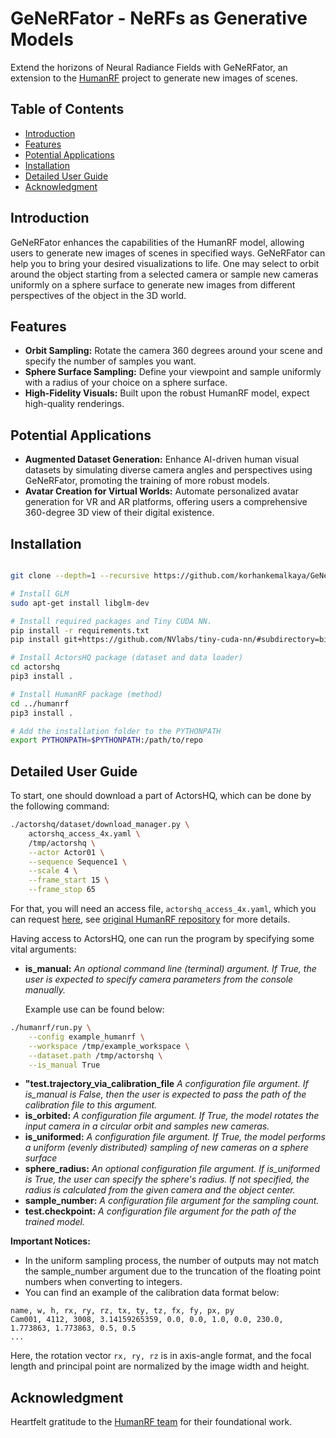 # GeNeRFator - NeRFs as Generative Models
Extend the horizons of Neural Radiance Fields with GeNeRFator, an extension to the [HumanRF](https://github.com/synthesiaresearch/humanrf) project to generate new images of scenes.
## Table of Contents
- [Introduction](#introduction)
- [Features](#features)
- [Potential Applications](#potential-applications)
- [Installation](#installation)
- [Detailed User Guide](#detailed-user-guide)
- [Acknowledgment](#acknowledgment)
  
## Introduction
GeNeRFator enhances the capabilities of the HumanRF model, allowing users to generate new images of scenes in specified ways. GeNeRFator can help you to bring your desired visualizations to life. One may select to orbit around the object starting from a selected camera or sample new cameras uniformly on a sphere surface to generate new images from different perspectives of the object in the 3D world.

## Features
- **Orbit Sampling:**  Rotate the camera 360 degrees around your scene and specify the number of samples you want.
- **Sphere Surface Sampling:** Define your viewpoint and sample uniformly with a radius of your choice on a sphere surface.
- **High-Fidelity Visuals:** Built upon the robust HumanRF model, expect high-quality renderings.
  
## Potential Applications
- **Augmented Dataset Generation:** Enhance AI-driven human visual datasets by simulating diverse camera angles and perspectives using GeNeRFator, promoting the training of more robust models.
- **Avatar Creation for Virtual Worlds:** Automate personalized avatar generation for VR and AR platforms, offering users a comprehensive 360-degree 3D view of their digital existence.

## Installation

```bash

git clone --depth=1 --recursive https://github.com/korhankemalkaya/GeNeRFator.git

# Install GLM
sudo apt-get install libglm-dev

# Install required packages and Tiny CUDA NN.
pip install -r requirements.txt
pip install git+https://github.com/NVlabs/tiny-cuda-nn/#subdirectory=bindings/torch

# Install ActorsHQ package (dataset and data loader)
cd actorshq
pip3 install .

# Install HumanRF package (method)
cd ../humanrf
pip3 install .

# Add the installation folder to the PYTHONPATH
export PYTHONPATH=$PYTHONPATH:/path/to/repo
```

## Detailed User Guide

To start, one should download a part of ActorsHQ, which can be done by the following command:

```bash
./actorshq/dataset/download_manager.py \
    actorshq_access_4x.yaml \
    /tmp/actorshq \
    --actor Actor01 \
    --sequence Sequence1 \
    --scale 4 \
    --frame_start 15 \
    --frame_stop 65
```
For that, you will need an access file, `actorshq_access_4x.yaml`, which you can request [here](https://www.actors-hq.com/), see [original HumanRF repository](https://github.com/synthesiaresearch/humanrf)  for more details.

 Having access to ActorsHQ, one can run the program by specifying some vital arguments:
 - **is_manual:** *An optional command line (terminal) argument. If True, the user is expected to specify camera parameters from the console manually.*

   Example use can be found below:
```bash
./humanrf/run.py \
    --config example_humanrf \
    --workspace /tmp/example_workspace \
    --dataset.path /tmp/actorshq \
    --is_manual True
```
 - **"test.trajectory_via_calibration_file** *A configuration file argument. If is_manual is False, then the user is expected to pass the path of the calibration file to this argument.* 
 - **is_orbited:** *A configuration file argument. If True, the model rotates the input camera in a circular orbit and samples new cameras.*
 - **is_uniformed:** *A configuration file argument. If True, the model performs a uniform (evenly distributed) sampling of new cameras on a sphere surface*
 - **sphere_radius:** *An optional configuration file argument. If is_uniformed is True, the user can specify the sphere's radius. If not specified, the radius is calculated from the given camera and the object center.*
 - **sample_number:** *A configuration file argument for the sampling count.*
 - **test.checkpoint:** *A configuration file argument for the path of the trained model.*

   
__Important Notices:__
- In the uniform sampling process, the number of outputs may not match the sample_number argument due to the truncation of the floating point numbers when converting to integers.
- You can find an example of the calibration data format below:
```
name, w, h, rx, ry, rz, tx, ty, tz, fx, fy, px, py
Cam001, 4112, 3008, 3.14159265359, 0.0, 0.0, 1.0, 0.0, 230.0, 1.773863, 1.773863, 0.5, 0.5
...
```

Here, the rotation vector `rx, ry, rz` is in axis-angle format, and the focal length and principal point are normalized by the image width and height.
## Acknowledgment
Heartfelt gratitude to the [HumanRF team](https://github.com/synthesiaresearch/humanrf) for their foundational work.
